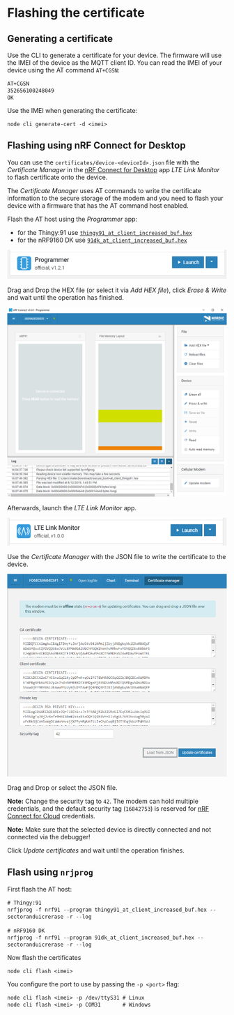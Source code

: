 # Flashing the certificate

## Generating a certificate

Use the CLI to generate a certificate for your device. The firmware will use the
IMEI of the device as the MQTT client ID. You can read the IMEI of your device
using the AT command `AT+CGSN`:

    AT+CGSN
    352656100248049
    OK

Use the IMEI when generating the certificate:

    node cli generate-cert -d <imei>

## Flashing using nRF Connect for Desktop

You can use the `certificates/device-<deviceId>.json` file with the _Certificate
Manager_ in the
[nRF Connect for Desktop](https://www.nordicsemi.com/Software-and-Tools/Development-Tools/nRF-Connect-for-desktop)
app _LTE Link Monitor_ to flash certificate onto the device.

The _Certificate Manager_ uses AT commands to write the certificate information
to the secure storage of the modem and you need to flash your device with a
firmware that has the AT command host enabled.

Flash the AT host using the _Programmer_ app:

- for the Thingy:91 use
  [`thingy91_at_client_increased_buf.hex`](https://github.com/bifravst/bifravst/releases/download/v4.2.1/thingy91_at_client_increased_buf.hex)
- for the nRF9160 DK use
  [`91dk_at_client_increased_buf.hex`](https://github.com/bifravst/bifravst/releases/download/v5.9.2/91dk_at_client_increased_buf.hex)

![nRF Connect for Desktop Programmer](images/programmer-desktop.png)

Drag and Drop the HEX file (or select it via _Add HEX file_), click _Erase &
Write_ and wait until the operation has finished.

![nRF Connect for Desktop Programmer](images/programmer-modem-desktop.png)

Afterwards, launch the _LTE Link Monitor_ app.

![nRF Connect for Desktop LTE Link Monitor](images/lte-link-monitor-desktop.png)

Use the _Certificate Manager_ with the JSON file to write the certificate to the
device.

![nRF Connect for Desktop Certificate Manager](images/certificate-manager-desktop.png)

Drag and Drop or select the JSON file.

**Note:** Change the security tag to `42`. The modem can hold multiple
credentials, and the default security tag (`16842753`) is reserved for
[nRF Connect for Cloud](https://www.nordicsemi.com/Software-and-Tools/Development-Tools/nRF-Connect-for-Cloud)
credentials.

**Note:** Make sure that the selected device is directly connected and not
connected via the debugger!

Click _Update certificates_ and wait until the operation finishes.

## Flash using `nrjprog`

First flash the AT host:

    # Thingy:91
    nrfjprog -f nrf91 --program thingy91_at_client_increased_buf.hex --sectoranduicrerase -r --log

    # nRF9160 DK
    nrfjprog -f nrf91 --program 91dk_at_client_increased_buf.hex --sectoranduicrerase -r --log

Now flash the certificates

    node cli flash <imei>

You configure the port to use by passing the `-p <port>` flag:

    node cli flash <imei> -p /dev/ttyS31 # Linux
    node cli flash <imei> -p COM31       # Windows
